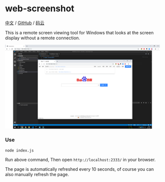 # web-screenshot

[中文](/README.zh-CN.md) / [GitHub](https://github.com/richex-cn/web-screenshot) / [码云](https://gitee.com/Richex/web-screenshot)

This is a remote screen viewing tool for Windows that looks at the screen display without a remote connection.

![](README_assets/20190802_141950.png)


### Use

```
node index.js
```

Run above command, Then open `http://localhost:2333/` in your browser.

The page is automatically refreshed every 10 seconds, of course you can also manually refresh the page.
